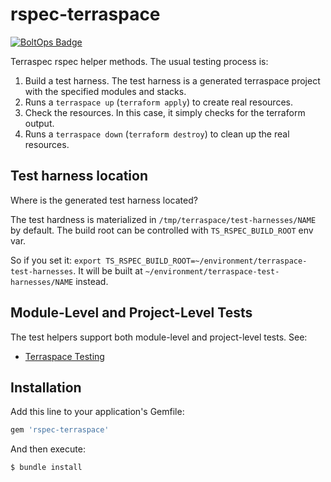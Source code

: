 # rspec-terraspace

[![BoltOps Badge](https://img.boltops.com/boltops/badges/boltops-badge.png)](https://www.boltops.com)

Terraspec rspec helper methods. The usual testing process is:

1. Build a test harness. The test harness is a generated terraspace project with the specified modules and stacks.
2. Runs a `terraspace up` (`terraform apply`) to create real resources.
3. Check the resources. In this case, it simply checks for the terraform output.
4. Runs a `terraspace down` (`terraform destroy`) to clean up the real resources.

## Test harness location

Where is the generated test harness located?

The test hardness is materialized in `/tmp/terraspace/test-harnesses/NAME` by default. The build root can be controlled with `TS_RSPEC_BUILD_ROOT` env var.

So if you set it: `export TS_RSPEC_BUILD_ROOT=~/environment/terraspace-test-harnesses`. It will be built at `~/environment/terraspace-test-harnesses/NAME` instead.

## Module-Level and Project-Level Tests

The test helpers support both module-level and project-level tests. See:

* [Terraspace Testing](https://github.com/boltops-tools/terraspace-docs/blob/master/testing.md)

## Installation

Add this line to your application's Gemfile:

```ruby
gem 'rspec-terraspace'
```

And then execute:

    $ bundle install


